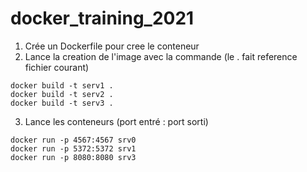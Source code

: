# docker_training_2021
1) Crée un Dockerfile pour cree le conteneur
2) Lance la creation de l'image avec la commande (le . fait reference fichier courant)
```
docker build -t serv1 .
docker build -t serv2 .
docker build -t serv3 .
```

3) Lance les conteneurs (port entré : port sorti)
```
docker run -p 4567:4567 srv0
docker run -p 5372:5372 srv1
docker run -p 8080:8080 srv3
```
